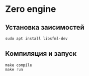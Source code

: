 # Zero engine

## Установка заисимостей

```
sudo apt install libsfml-dev
```

## Компиляция и запуск
```
make compile
make run
```